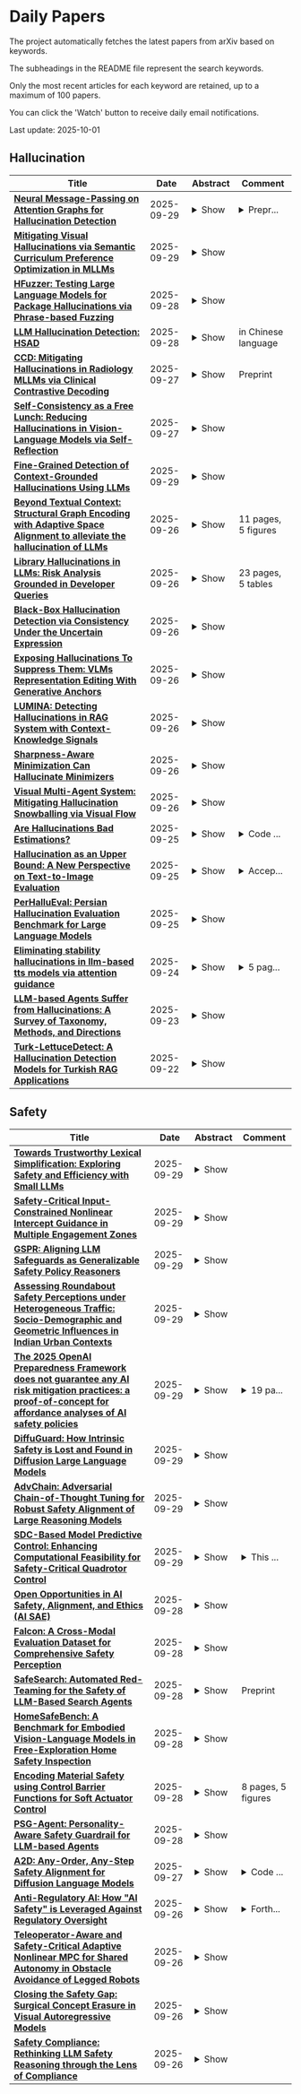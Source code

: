 # Daily Papers
The project automatically fetches the latest papers from arXiv based on keywords.

The subheadings in the README file represent the search keywords.

Only the most recent articles for each keyword are retained, up to a maximum of 100 papers.

You can click the 'Watch' button to receive daily email notifications.

Last update: 2025-10-01

## Hallucination
| **Title** | **Date** | **Abstract** | **Comment** |
| --- | --- | --- | --- |
| **[Neural Message-Passing on Attention Graphs for Hallucination Detection](http://arxiv.org/abs/2509.24770v1)** | 2025-09-29 | <details><summary>Show</summary><p>Large Language Models (LLMs) often generate incorrect or unsupported content, known as hallucinations. Existing detection methods rely on heuristics or simple models over isolated computational traces such as activations, or attention maps. We unify these signals by representing them as attributed graphs, where tokens are nodes, edges follow attentional flows, and both carry features from attention scores and activations. Our approach, CHARM, casts hallucination detection as a graph learning task and tackles it by applying GNNs over the above attributed graphs. We show that CHARM provably subsumes prior attention-based heuristics and, experimentally, it consistently outperforms other leading approaches across diverse benchmarks. Our results shed light on the relevant role played by the graph structure and on the benefits of combining computational traces, whilst showing CHARM exhibits promising zero-shot performance on cross-dataset transfer.</p></details> | <details><summary>Prepr...</summary><p>Preprint. 25 pages, 2 figures</p></details> |
| **[Mitigating Visual Hallucinations via Semantic Curriculum Preference Optimization in MLLMs](http://arxiv.org/abs/2509.24491v1)** | 2025-09-29 | <details><summary>Show</summary><p>Multimodal Large Language Models (MLLMs) have significantly improved the performance of various tasks, but continue to suffer from visual hallucinations, a critical issue where generated responses contradict visual evidence. While Direct Preference Optimization(DPO) is widely used for alignment, its application to MLLMs often fails to capture fine-grained semantic differences and encourages shortcut learning. To address these challenges, we propose Semantic Curriculum Preference Optimization (SCPO), a novel framework for MLLM alignment. SCPO employs a progressive, easy-to-hard curriculum built upon our Semantic Curriculum Preference Pairs dataset, which provides fine-grained semantic contrasts sorted by difficulty. This curriculum is trained with a dynamic reference model and a novel symmetric, bidirectional objective to facilitate simultaneous learning from both textual and visual preferences. To our knowledge, SCPO is the first framework to unify semantics, symmetry, and curriculum for MLLMs alignment, effectively mitigating visual hallucinations. Extensive experiments on LLaVA models across various scales and versions validate that SCPO demonstrates superior performance compared to baseline models on multiple hallucination benchmarks, reducing the hallucination rate by up to 62.9%. Moreover, evaluations on generalized benchmarks show that SCPO improves factuality while preserving general capabilities, with its performance remaining stable across general vision-language benchmarks.</p></details> |  |
| **[HFuzzer: Testing Large Language Models for Package Hallucinations via Phrase-based Fuzzing](http://arxiv.org/abs/2509.23835v1)** | 2025-09-28 | <details><summary>Show</summary><p>Large Language Models (LLMs) are widely used for code generation, but they face critical security risks when applied to practical production due to package hallucinations, in which LLMs recommend non-existent packages. These hallucinations can be exploited in software supply chain attacks, where malicious attackers exploit them to register harmful packages. It is critical to test LLMs for package hallucinations to mitigate package hallucinations and defend against potential attacks. Although researchers have proposed testing frameworks for fact-conflicting hallucinations in natural language generation, there is a lack of research on package hallucinations. To fill this gap, we propose HFUZZER, a novel phrase-based fuzzing framework to test LLMs for package hallucinations. HFUZZER adopts fuzzing technology and guides the model to infer a wider range of reasonable information based on phrases, thereby generating enough and diverse coding tasks. Furthermore, HFUZZER extracts phrases from package information or coding tasks to ensure the relevance of phrases and code, thereby improving the relevance of generated tasks and code. We evaluate HFUZZER on multiple LLMs and find that it triggers package hallucinations across all selected models. Compared to the mutational fuzzing framework, HFUZZER identifies 2.60x more unique hallucinated packages and generates more diverse tasks. Additionally, when testing the model GPT-4o, HFUZZER finds 46 unique hallucinated packages. Further analysis reveals that for GPT-4o, LLMs exhibit package hallucinations not only during code generation but also when assisting with environment configuration.</p></details> |  |
| **[LLM Hallucination Detection: HSAD](http://arxiv.org/abs/2509.23580v1)** | 2025-09-28 | <details><summary>Show</summary><p>Although Large Language Models have demonstrated powerful capabilities in a wide range of tasks such as language understanding and code generation, the frequent occurrence of hallucinations during the generation process has become a significant impediment to their deployment in critical application scenarios. Current mainstream hallucination detection methods rely on factual consistency verification or static hidden layer features. The former is constrained by the scope of knowledge coverage, while the latter struggles to capture reasoning biases during the inference process. To address these issues, and inspired by signal analysis methods in cognitive neuroscience, this paper proposes a hallucination detection method based on the frequency-domain analysis of hidden layer temporal signals, named HSAD (\textbf{H}idden \textbf{S}ignal \textbf{A}nalysis-based \textbf{D}etection). First, by treating the LLM's reasoning process as a cognitive journey that unfolds over time, we propose modeling and simulating the human process of signal perception and discrimination in a deception-detection scenario through hidden layer temporal signals. Next, The Fast Fourier Transform is applied to map these temporal signals into the frequency domain to construct spectral features, which are used to capture anomalies that arise during the reasoning process; analysis experiments on these spectral features have proven the effectiveness of this approach. Finally, a hallucination detection algorithm is designed based on these spectral features to identify hallucinations in the generated content. By effectively combining the modeling of the reasoning process with frequency-domain feature extraction, the HSAD method overcomes the limitations of existing approaches in terms of knowledge coverage and the detection of reasoning biases, demonstrating higher detection accuracy and robustness.</p></details> | in Chinese language |
| **[CCD: Mitigating Hallucinations in Radiology MLLMs via Clinical Contrastive Decoding](http://arxiv.org/abs/2509.23379v1)** | 2025-09-27 | <details><summary>Show</summary><p>Multimodal large language models (MLLMs) have recently achieved remarkable progress in radiology by integrating visual perception with natural language understanding. However, they often generate clinically unsupported descriptions, known as medical hallucinations, which pose serious risks in medical applications that demand accuracy and image-grounded outputs. Through empirical analysis, we find that prompt-induced hallucinations remain prevalent in radiology MLLMs, largely due to over-sensitivity to clinical sections. To address this, we introduce Clinical Contrastive Cecoding (CCD), a training-free and retrieval-free inference framework that integrates structured clinical signals from task-specific radiology expert models. CCD introduces a dual-stage contrastive mechanism to refine token-level logits during generation, thereby enhancing clinical fidelity without modifying the base MLLM. Experiments on three datasets and multiple models demonstrate that CCD consistently improves overall performance on radiology report generation (RRG). On the MIMIC-CXR dataset, it yields up to a 17% improvement in RadGraph-F1 when applied to state-of-the-art RRG models. Our approach provides a lightweight and generalisable solution for mitigating medical hallucinations, effectively bridging expert models and MLLMs in radiology.</p></details> | Preprint |
| **[Self-Consistency as a Free Lunch: Reducing Hallucinations in Vision-Language Models via Self-Reflection](http://arxiv.org/abs/2509.23236v1)** | 2025-09-27 | <details><summary>Show</summary><p>Vision-language models often hallucinate details, generating non-existent objects or inaccurate attributes that compromise output reliability. Existing methods typically address these issues via extensive human annotations or external supervision from more powerful models. In this work, we present a novel framework that leverages the model's self-consistency between long responses and short answers to generate preference pairs for training. We observe that short binary questions tend to yield highly reliable responses, which can be used to query the target model to evaluate and rank its generated responses. Specifically, we design a self-reflection pipeline where detailed model responses are compared against concise binary answers, and inconsistency signals are utilized to automatically curate high-quality training data without human annotations or external model-based supervision. By relying solely on self-consistency rather than external supervision, our method offers a scalable and efficient solution that effectively reduces hallucinations using unlabeled data. Extensive experiments on multiple benchmarks, i.e., AMBER, MultiObject-Hal (ROPE), Object HalBench, and MMHal-Bench, demonstrate significant improvements in factual grounding and reliability. Moreover, our approach maintains robust instruction-following ability, as evidenced by enhanced performance on LLaVA-Bench and MMBench.</p></details> |  |
| **[Fine-Grained Detection of Context-Grounded Hallucinations Using LLMs](http://arxiv.org/abs/2509.22582v2)** | 2025-09-29 | <details><summary>Show</summary><p>Context-grounded hallucinations are cases where model outputs contain information not verifiable against the source text. We study the applicability of LLMs for localizing such hallucinations, as a more practical alternative to existing complex evaluation pipelines. In the absence of established benchmarks for meta-evaluation of hallucinations localization, we construct one tailored to LLMs, involving a challenging human annotation of over 1,000 examples. We complement the benchmark with an LLM-based evaluation protocol, verifying its quality in a human evaluation. Since existing representations of hallucinations limit the types of errors that can be expressed, we propose a new representation based on free-form textual descriptions, capturing the full range of possible errors. We conduct a comprehensive study, evaluating four large-scale LLMs, which highlights the benchmark's difficulty, as the best model achieves an F1 score of only 0.67. Through careful analysis, we offer insights into optimal prompting strategies for the task and identify the main factors that make it challenging for LLMs: (1) a tendency to incorrectly flag missing details as inconsistent, despite being instructed to check only facts in the output; and (2) difficulty with outputs containing factually correct information absent from the source - and thus not verifiable - due to alignment with the model's parametric knowledge.</p></details> |  |
| **[Beyond Textual Context: Structural Graph Encoding with Adaptive Space Alignment to alleviate the hallucination of LLMs](http://arxiv.org/abs/2509.22251v1)** | 2025-09-26 | <details><summary>Show</summary><p>Currently, the main approach for Large Language Models (LLMs) to tackle the hallucination issue is incorporating Knowledge Graphs(KGs).However, LLMs typically treat KGs as plain text, extracting only semantic information and limiting their use of the crucial structural aspects of KGs. Another challenge is the gap between the embedding spaces of KGs encoders and LLMs text embeddings, which hinders the effective integration of structured knowledge. To overcome these obstacles, we put forward the SSKG-LLM, an innovative model architecture that is designed to efficiently integrate both the Structural and Semantic information of KGs into the reasoning processes of LLMs. SSKG-LLM incorporates the Knowledge Graph Retrieval (KGR) module and the Knowledge Graph Encoding (KGE) module to preserve semantics while utilizing structure. Then, the Knowledge Graph Adaptation (KGA) module is incorporated to enable LLMs to understand KGs embeddings. We conduct extensive experiments and provide a detailed analysis to explore how incorporating the structural information of KGs can enhance the factual reasoning abilities of LLMs. Our code are available at https://github.com/yfangZhang/SSKG-LLM.</p></details> | 11 pages, 5 figures |
| **[Library Hallucinations in LLMs: Risk Analysis Grounded in Developer Queries](http://arxiv.org/abs/2509.22202v1)** | 2025-09-26 | <details><summary>Show</summary><p>Large language models (LLMs) are increasingly used to generate code, yet they continue to hallucinate, often inventing non-existent libraries. Such library hallucinations are not just benign errors: they can mislead developers, break builds, and expose systems to supply chain threats such as slopsquatting. Despite increasing awareness of these risks, little is known about how real-world prompt variations affect hallucination rates. Therefore, we present the first systematic study of how user-level prompt variations impact library hallucinations in LLM-generated code. We evaluate six diverse LLMs across two hallucination types: library name hallucinations (invalid imports) and library member hallucinations (invalid calls from valid libraries). We investigate how realistic user language extracted from developer forums and how user errors of varying degrees (one- or multi-character misspellings and completely fake names/members) affect LLM hallucination rates. Our findings reveal systemic vulnerabilities: one-character misspellings in library names trigger hallucinations in up to 26% of tasks, fake library names are accepted in up to 99% of tasks, and time-related prompts lead to hallucinations in up to 84% of tasks. Prompt engineering shows promise for mitigating hallucinations, but remains inconsistent and LLM-dependent. Our results underscore the fragility of LLMs to natural prompt variation and highlight the urgent need for safeguards against library-related hallucinations and their potential exploitation.</p></details> | 23 pages, 5 tables |
| **[Black-Box Hallucination Detection via Consistency Under the Uncertain Expression](http://arxiv.org/abs/2509.21999v1)** | 2025-09-26 | <details><summary>Show</summary><p>Despite the great advancement of Language modeling in recent days, Large Language Models (LLMs) such as GPT3 are notorious for generating non-factual responses, so-called "hallucination" problems. Existing methods for detecting and alleviating this hallucination problem require external resources or the internal state of LLMs, such as the output probability of each token. Given the LLM's restricted external API availability and the limited scope of external resources, there is an urgent demand to establish the Black-Box approach as the cornerstone for effective hallucination detection. In this work, we propose a simple black-box hallucination detection metric after the investigation of the behavior of LLMs under expression of uncertainty. Our comprehensive analysis reveals that LLMs generate consistent responses when they present factual responses while non-consistent responses vice versa. Based on the analysis, we propose an efficient black-box hallucination detection metric with the expression of uncertainty. The experiment demonstrates that our metric is more predictive of the factuality in model responses than baselines that use internal knowledge of LLMs.</p></details> |  |
| **[Exposing Hallucinations To Suppress Them: VLMs Representation Editing With Generative Anchors](http://arxiv.org/abs/2509.21997v1)** | 2025-09-26 | <details><summary>Show</summary><p>Multimodal large language models (MLLMs) have achieved remarkable success across diverse vision-language tasks, yet they remain highly susceptible to hallucinations, producing content that is fluent but inconsistent with visual evidence. Such hallucinations, spanning objects, attributes, and relations, persist even in larger models, while existing mitigation approaches often require additional finetuning, handcrafted priors, or trade-offs that compromise informativeness and scalability. To address this limitation, we propose a training-free, self-supervised method for hallucination mitigation. Our approach introduces a novel hallucination amplification mechanism: a caption is projected into the visual space via a text-to-image model to reveal implicit hallucination signals, serving as a negative anchor, while the original image provides a positive anchor. Leveraging these dual anchors, we edit decoder hidden states by pulling representations toward faithful semantics and pushing them away from hallucination directions. This correction requires no human priors or additional training costs, ensuring both effectiveness and efficiency. Extensive experiments across multiple benchmarks show that our method significantly reduces hallucinations at the object, attribute, and relation levels while largely preserving recall and caption richness, e.g., achieving a hallucination reduction by over 5% using LLaVA-v1.5-7B on CHAIR. Furthermore, results on diverse architectures, including LLaVA-NEXT-7B, Cambrian-8B, and InstructBLIP-7B, validate strong cross-architecture generalization. More importantly, when applied to hallucination-free captions, our method introduces almost no side effects, underscoring its robustness and practical plug-and-play applicability. The implementation will be publicly available.</p></details> |  |
| **[LUMINA: Detecting Hallucinations in RAG System with Context-Knowledge Signals](http://arxiv.org/abs/2509.21875v1)** | 2025-09-26 | <details><summary>Show</summary><p>Retrieval-Augmented Generation (RAG) aims to mitigate hallucinations in large language models (LLMs) by grounding responses in retrieved documents. Yet, RAG-based LLMs still hallucinate even when provided with correct and sufficient context. A growing line of work suggests that this stems from an imbalance between how models use external context and their internal knowledge, and several approaches have attempted to quantify these signals for hallucination detection. However, existing methods require extensive hyperparameter tuning, limiting their generalizability. We propose LUMINA, a novel framework that detects hallucinations in RAG systems through context-knowledge signals: external context utilization is quantified via distributional distance, while internal knowledge utilization is measured by tracking how predicted tokens evolve across transformer layers. We further introduce a framework for statistically validating these measurements. Experiments on common RAG hallucination benchmarks and four open-source LLMs show that LUMINA achieves consistently high AUROC and AUPRC scores, outperforming prior utilization-based methods by up to +13% AUROC on HalluRAG. Moreover, LUMINA remains robust under relaxed assumptions about retrieval quality and model matching, offering both effectiveness and practicality.</p></details> |  |
| **[Sharpness-Aware Minimization Can Hallucinate Minimizers](http://arxiv.org/abs/2509.21818v1)** | 2025-09-26 | <details><summary>Show</summary><p>Sharpness-Aware Minimization (SAM) is a widely used method that steers training toward flatter minimizers, which typically generalize better. In this work, however, we show that SAM can converge to hallucinated minimizers -- points that are not minimizers of the original objective. We theoretically prove the existence of such hallucinated minimizers and establish conditions for local convergence to them. We further provide empirical evidence demonstrating that SAM can indeed converge to these points in practice. Finally, we propose a simple yet effective remedy for avoiding hallucinated minimizers.</p></details> |  |
| **[Visual Multi-Agent System: Mitigating Hallucination Snowballing via Visual Flow](http://arxiv.org/abs/2509.21789v1)** | 2025-09-26 | <details><summary>Show</summary><p>Multi-Agent System (MAS) powered by Visual Language Models (VLMs) enables challenging tasks but suffers from a novel failure term, multi-agent visual hallucination snowballing, where hallucinations are seeded in a single agent and amplified by following ones due to the over-reliance on textual flow to relay visual information. Through turn-, layer-, and token-wise attention analyses, we provide detailed insights into the essence of hallucination snowballing regarding the reduction of visual attention allocation. It leads us to identify a subset of vision tokens with a unimodal attention peak in middle layers that best preserve visual evidence but gradually diminish in deeper agent turns, resulting in the visual hallucination snowballing in MAS. Thus, we propose ViF, a lightweight, plug-and-play mitigation paradigm that relays inter-agent messages with Visual Flow powered by the selected visual relay tokens and applies attention reallocation to amplify this pattern. The experiment results demonstrate that our method markedly reduces hallucination snowballing, consistently improving the performance across eight benchmarks based on four common MAS structures and ten base models. The source code will be available at: https://github.com/YU-deep/ViF.git.</p></details> |  |
| **[Are Hallucinations Bad Estimations?](http://arxiv.org/abs/2509.21473v1)** | 2025-09-25 | <details><summary>Show</summary><p>We formalize hallucinations in generative models as failures to link an estimate to any plausible cause. Under this interpretation, we show that even loss-minimizing optimal estimators still hallucinate. We confirm this with a general high probability lower bound on hallucinate rate for generic data distributions. This reframes hallucination as structural misalignment between loss minimization and human-acceptable outputs, and hence estimation errors induced by miscalibration. Experiments on coin aggregation, open-ended QA, and text-to-image support our theory.</p></details> | <details><summary>Code ...</summary><p>Code is available at https://github.com/MAGICS-LAB/hallucination</p></details> |
| **[Hallucination as an Upper Bound: A New Perspective on Text-to-Image Evaluation](http://arxiv.org/abs/2509.21257v1)** | 2025-09-25 | <details><summary>Show</summary><p>In language and vision-language models, hallucination is broadly understood as content generated from a model's prior knowledge or biases rather than from the given input. While this phenomenon has been studied in those domains, it has not been clearly framed for text-to-image (T2I) generative models. Existing evaluations mainly focus on alignment, checking whether prompt-specified elements appear, but overlook what the model generates beyond the prompt. We argue for defining hallucination in T2I as bias-driven deviations and propose a taxonomy with three categories: attribute, relation, and object hallucinations. This framing introduces an upper bound for evaluation and surfaces hidden biases, providing a foundation for richer assessment of T2I models.</p></details> | <details><summary>Accep...</summary><p>Accepted at GenProCC NeurIPS 2025 Workshop</p></details> |
| **[PerHalluEval: Persian Hallucination Evaluation Benchmark for Large Language Models](http://arxiv.org/abs/2509.21104v1)** | 2025-09-25 | <details><summary>Show</summary><p>Hallucination is a persistent issue affecting all large language Models (LLMs), particularly within low-resource languages such as Persian. PerHalluEval (Persian Hallucination Evaluation) is the first dynamic hallucination evaluation benchmark tailored for the Persian language. Our benchmark leverages a three-stage LLM-driven pipeline, augmented with human validation, to generate plausible answers and summaries regarding QA and summarization tasks, focusing on detecting extrinsic and intrinsic hallucinations. Moreover, we used the log probabilities of generated tokens to select the most believable hallucinated instances. In addition, we engaged human annotators to highlight Persian-specific contexts in the QA dataset in order to evaluate LLMs' performance on content specifically related to Persian culture. Our evaluation of 12 LLMs, including open- and closed-source models using PerHalluEval, revealed that the models generally struggle in detecting hallucinated Persian text. We showed that providing external knowledge, i.e., the original document for the summarization task, could mitigate hallucination partially. Furthermore, there was no significant difference in terms of hallucination when comparing LLMs specifically trained for Persian with others.</p></details> |  |
| **[Eliminating stability hallucinations in llm-based tts models via attention guidance](http://arxiv.org/abs/2509.19852v1)** | 2025-09-24 | <details><summary>Show</summary><p>This paper focuses on resolving stability hallucinations (e.g., repetitive or omitted speech) in LLM-based Text-to-Speech (TTS) models by improving and leveraging the attention mechanism. First, we analyzed the alignment mechanism between text tokens and speech tokens in LLMs. We then proposed a metric termed the Optimal Alignment Score (OAS), which employs the Viterbi algorithm to evaluate text-speech alignment quality. Subsequently, OAS was integrated into the training of CosyVoice2 to assist LLMs in learning continuous, stable alignment. Additionally, the pre-trained attention value is employed to guide the training of the student CosyVoice2 via chain-of-thought (CoT), which further reduces stability hallucinations in synthesized speech. Experiments on the Seed-TTS-Eval and CV3-Eval test sets demonstrate that the proposed methods can effectively reduce the stability hallucinations of CosyVoice2 without introducing additional negative effects. The appendix is available at https://wsmzzz.github.io/llm_attn.</p></details> | <details><summary>5 pag...</summary><p>5 pages, submitted to ICASSP2026</p></details> |
| **[LLM-based Agents Suffer from Hallucinations: A Survey of Taxonomy, Methods, and Directions](http://arxiv.org/abs/2509.18970v1)** | 2025-09-23 | <details><summary>Show</summary><p>Driven by the rapid advancements of Large Language Models (LLMs), LLM-based agents have emerged as powerful intelligent systems capable of human-like cognition, reasoning, and interaction. These agents are increasingly being deployed across diverse real-world applications, including student education, scientific research, and financial analysis. However, despite their remarkable potential, LLM-based agents remain vulnerable to hallucination issues, which can result in erroneous task execution and undermine the reliability of the overall system design. Addressing this critical challenge requires a deep understanding and a systematic consolidation of recent advances on LLM-based agents. To this end, we present the first comprehensive survey of hallucinations in LLM-based agents. By carefully analyzing the complete workflow of agents, we propose a new taxonomy that identifies different types of agent hallucinations occurring at different stages. Furthermore, we conduct an in-depth examination of eighteen triggering causes underlying the emergence of agent hallucinations. Through a detailed review of a large number of existing studies, we summarize approaches for hallucination mitigation and detection, and highlight promising directions for future research. We hope this survey will inspire further efforts toward addressing hallucinations in LLM-based agents, ultimately contributing to the development of more robust and reliable agent systems.</p></details> |  |
| **[Turk-LettuceDetect: A Hallucination Detection Models for Turkish RAG Applications](http://arxiv.org/abs/2509.17671v1)** | 2025-09-22 | <details><summary>Show</summary><p>The widespread adoption of Large Language Models (LLMs) has been hindered by their tendency to hallucinate, generating plausible but factually incorrect information. While Retrieval-Augmented Generation (RAG) systems attempt to address this issue by grounding responses in external knowledge, hallucination remains a persistent challenge, particularly for morphologically complex, low-resource languages like Turkish. This paper introduces Turk-LettuceDetect, the first suite of hallucination detection models specifically designed for Turkish RAG applications. Building on the LettuceDetect framework, we formulate hallucination detection as a token-level classification task and fine-tune three distinct encoder architectures: a Turkish-specific ModernBERT, TurkEmbed4STS, and multilingual EuroBERT. These models were trained on a machine-translated version of the RAGTruth benchmark dataset containing 17,790 instances across question answering, data-to-text generation, and summarization tasks. Our experimental results show that the ModernBERT-based model achieves an F1-score of 0.7266 on the complete test set, with particularly strong performance on structured tasks. The models maintain computational efficiency while supporting long contexts up to 8,192 tokens, making them suitable for real-time deployment. Comparative analysis reveals that while state-of-the-art LLMs demonstrate high recall, they suffer from low precision due to over-generation of hallucinated content, underscoring the necessity of specialized detection mechanisms. By releasing our models and translated dataset, this work addresses a critical gap in multilingual NLP and establishes a foundation for developing more reliable and trustworthy AI applications for Turkish and other languages.</p></details> |  |

## Safety
| **Title** | **Date** | **Abstract** | **Comment** |
| --- | --- | --- | --- |
| **[Towards Trustworthy Lexical Simplification: Exploring Safety and Efficiency with Small LLMs](http://arxiv.org/abs/2509.25086v1)** | 2025-09-29 | <details><summary>Show</summary><p>Despite their strong performance, large language models (LLMs) face challenges in real-world application of lexical simplification (LS), particularly in privacy-sensitive and resource-constrained environments. Moreover, since vulnerable user groups (e.g., people with disabilities) are one of the key target groups of this technology, it is crucial to ensure the safety and correctness of the output of LS systems. To address these issues, we propose an efficient framework for LS systems that utilizes small LLMs deployable in local environments. Within this framework, we explore knowledge distillation with synthesized data and in-context learning as baselines. Our experiments in five languages evaluate model outputs both automatically and manually. Our manual analysis reveals that while knowledge distillation boosts automatic metric scores, it also introduces a safety trade-off by increasing harmful simplifications. Importantly, we find that the model's output probability is a useful signal for detecting harmful simplifications. Leveraging this, we propose a filtering strategy that suppresses harmful simplifications while largely preserving beneficial ones. This work establishes a benchmark for efficient and safe LS with small LLMs. It highlights the key trade-offs between performance, efficiency, and safety, and demonstrates a promising approach for safe real-world deployment.</p></details> |  |
| **[Safety-Critical Input-Constrained Nonlinear Intercept Guidance in Multiple Engagement Zones](http://arxiv.org/abs/2509.25053v1)** | 2025-09-29 | <details><summary>Show</summary><p>This paper presents an input-constrained nonlinear guidance law to address the problem of intercepting a stationary target in contested environments with multiple defending agents. Contrary to prior approaches that rely on explicit knowledge of defender strategies or utilize conservative safety conditions based on a defender's range, our work characterizes defender threats geometrically through engagement zones that delineate inevitable interception regions. Outside these engagement zones, the interceptor remains invulnerable. The proposed guidance law switches between a repulsive safety maneuver near these zones and a pursuit maneuver outside their influence. To deal with multiple engagement zones, we employ a smooth minimum function (log-sum-exponent approximation) that aggregates threats from all the zones while prioritizing the most critical threats. Input saturation is modeled and embedded in the non-holonomic vehicle dynamics so the controller respects actuator limits while maintaining stability. Numerical simulations with several defenders demonstrate the proposed method's ability to avoid engagement zones and achieve interception across diverse initial conditions.</p></details> |  |
| **[GSPR: Aligning LLM Safeguards as Generalizable Safety Policy Reasoners](http://arxiv.org/abs/2509.24418v1)** | 2025-09-29 | <details><summary>Show</summary><p>As large language models (LLMs) are increasingly integrated into numerous applications across various domains, LLMs' safety becomes a critical concern for both application developers and intended users. Currently, great efforts have been made to develop safety benchmarks with fine-grained taxonomies. However, these benchmarks' taxonomies are disparate with different safety policies. Thus, existing safeguards trained on these benchmarks are either coarse-grained to only distinguish between safe and unsafe, or constrained by the narrow risk taxonomies of a single benchmark. To leverage these fine-grained safety taxonomies across multiple safety benchmarks, in this paper, we propose GSPR, a Generalizable Safety Policy Reasoner to identify unsafe input prompts and LLMs' outputs with violated safety taxonomies through Group Relative Policy Optimization (GRPO). Unlike prior safeguards which only cover a fixed set of risk factors, our GSPR incentivizes its reasoning capability with varied safety taxonomies through our careful cold-start strategy and reward design. Consequently, our GSPR can be trained across multiple safety benchmarks with distinct taxonomies and naturally exhibits powerful generalization ability. We conduct extensive experiments to show that our GSPR significantly improves existing safety guardrails' reasoning capabilities for both safety and category prediction tasks. Moreover, our GSPR not only demonstrates powerful safety generalization abilities but also achieves the least inference token costs with explanations.</p></details> |  |
| **[Assessing Roundabout Safety Perceptions under Heterogeneous Traffic: Socio-Demographic and Geometric Influences in Indian Urban Contexts](http://arxiv.org/abs/2509.24397v1)** | 2025-09-29 | <details><summary>Show</summary><p>Evaluation of the safety perceptions of roundabout users is crucial for improving road safety in mixed-traffic environments. The crash- and conflict-based analyses do not incorporate the socio-demographic characteristics of the roundabout users, which can only be captured through questionnaire surveys on a larger scale. This research evaluated the relationship of roundabout safety perception with demographic factors, driving characteristics, and varying roundabout geometries using multiple correspondence analysis, cluster analysis, factor analysis, and multinomial logistic regression. The study analyzed data from 1,530 respondents across two Indian cities. The study identified three roundabout user clusters. Single-lane roundabouts were perceived as safer during entry and circulation, with a significant prominence among middle-aged users. In contrast, double- and multi-lane roundabouts presented higher perceived risks during exit maneuvers, especially among young, inexperienced, unemployed/self-employed users. Vulnerable road users reported significantly higher perceived risks, especially under suboptimal lighting conditions. Respondents with 10-20 years of driving experience, especially car users, perceived lower risk at single-lane roundabouts but acknowledged the higher risk linked to speed variations and complex maneuvers at multi-lane roundabouts. Driving experience, vehicle type, and geometric configurations were crucial in roundabout safety perception. The study highlighted the need to improve the built environment of roundabouts for vulnerable road users. The roundabout merging area was perceived as the most dangerous spot; however, exits were also perceived as dangerous for double- and multi-lane roundabouts. The findings can benefit policymakers, engineers, and urban planners by enabling them to deploy targeted safety interventions based on issues highlighted in the study.</p></details> |  |
| **[The 2025 OpenAI Preparedness Framework does not guarantee any AI risk mitigation practices: a proof-of-concept for affordance analyses of AI safety policies](http://arxiv.org/abs/2509.24394v1)** | 2025-09-29 | <details><summary>Show</summary><p>Prominent AI companies are producing 'safety frameworks' as a type of voluntary self-governance. These statements purport to establish risk thresholds and safety procedures for the development and deployment of highly capable AI. Understanding which AI risks are covered and what actions are allowed, refused, demanded, encouraged, or discouraged by these statements is vital for assessing how these frameworks actually govern AI development and deployment. We draw on affordance theory to analyse the OpenAI 'Preparedness Framework Version 2' (April 2025) using the Mechanisms & Conditions model of affordances and the MIT AI Risk Repository. We find that this safety policy requests evaluation of a small minority of AI risks, encourages deployment of systems with 'Medium' capabilities for what OpenAI itself defines as 'severe harm' (potential for >1000 deaths or >$100B in damages), and allows OpenAI's CEO to deploy even more dangerous capabilities. These findings suggest that effective mitigation of AI risks requires more robust governance interventions beyond current industry self-regulation. Our affordance analysis provides a replicable method for evaluating what safety frameworks actually permit versus what they claim.</p></details> | <details><summary>19 pa...</summary><p>19 pages, 5 tables, 1 figure</p></details> |
| **[DiffuGuard: How Intrinsic Safety is Lost and Found in Diffusion Large Language Models](http://arxiv.org/abs/2509.24296v1)** | 2025-09-29 | <details><summary>Show</summary><p>The rapid advancement of Diffusion Large Language Models (dLLMs) introduces unprecedented vulnerabilities that are fundamentally distinct from Autoregressive LLMs, stemming from their iterative and parallel generation mechanisms. In this paper, we conduct an in-depth analysis of dLLM vulnerabilities to jailbreak attacks across two distinct dimensions: intra-step and inter-step dynamics. Experimental results reveal a harmful bias inherent in the standard greedy remasking strategy and identify a critical phenomenon we term Denoising-path Dependence, where the safety of early-stage tokens decisively influences the final output. These findings also indicate that while current decoding strategies constitute a significant vulnerability, dLLMs possess a substantial intrinsic safety potential. To unlock this potential, we propose DiffuGuard, a training-free defense framework that addresses vulnerabilities through a dual-stage approach: Stochastic Annealing Remasking dynamically introduces controlled randomness to mitigate greedy selection bias, while Block-level Audit and Repair exploits internal model representations for autonomous risk detection and guided correction. Comprehensive experiments on four dLLMs demonstrate DiffuGuard's exceptional effectiveness, reducing Attack Success Rate against six diverse jailbreak methods from 47.9% to 14.7% while preserving model utility and efficiency. Our code is available at: https://github.com/niez233/DiffuGuard.</p></details> |  |
| **[AdvChain: Adversarial Chain-of-Thought Tuning for Robust Safety Alignment of Large Reasoning Models](http://arxiv.org/abs/2509.24269v1)** | 2025-09-29 | <details><summary>Show</summary><p>Large Reasoning Models (LRMs) have demonstrated remarkable capabilities in complex problem-solving through Chain-of-Thought (CoT) reasoning. However, the multi-step nature of CoT introduces new safety challenges that extend beyond conventional language model alignment. We identify a failure mode in current safety CoT tuning methods: the \textit{snowball effect}, where minor reasoning deviations progressively amplify throughout the thought process, leading to either harmful compliance or excessive refusal. This effect stems from models being trained to imitate perfect reasoning scripts without learning to self-correct. To address this limitation, we propose AdvChain, an alignment paradigm that teaches models dynamic self-correction through adversarial CoT tuning. Our method involves constructing a dataset containing Temptation-Correction and Hesitation-Correction samples, where models learn to recover from harmful reasoning drifts and unnecessary cautions. Extensive experiments show that AdvChain significantly enhances robustness against jailbreak attacks and CoT hijacking while substantially reducing over-refusal on benign prompts, achieving a superior safety-utility balance without compromising reasoning capabilities. Our work establishes a new direction for building more robust and reliable reasoning models.</p></details> |  |
| **[SDC-Based Model Predictive Control: Enhancing Computational Feasibility for Safety-Critical Quadrotor Control](http://arxiv.org/abs/2509.24208v1)** | 2025-09-29 | <details><summary>Show</summary><p>Nonlinear Model Predictive Control (NMPC) is widely used for controlling high-speed robotic systems such as quadrotors. However, its significant computational demands often hinder real-time feasibility and reliability, particularly in environments requiring robust obstacle avoidance. This paper proposes a novel SDC-Based Model Predictive Control (MPC) framework, which preserves the high-precision performance of NMPC while substantially reducing computational complexity by over 30%. By reformulating the nonlinear quadrotor dynamics through the State-Dependent Coefficient (SDC) method, the original nonlinear program problem is transformed into a sequential quadratic optimization problem. The controller integrates an integral action to eliminate steady-state tracking errors and imposes constraints for safety-critical obstacle avoidance. Additionally, a disturbance estimator is incorporated to enhance robustness against external perturbations. Simulation results demonstrate that the SDC-Based MPC achieves comparable tracking accuracy to NMPC, with greater efficiency in terms of computation times, thereby improving its suitability for real-time applications. Theoretical analysis further establishes the stability and recursive feasibility of the proposed approach.</p></details> | <details><summary>This ...</summary><p>This is the initial version</p></details> |
| **[Open Opportunities in AI Safety, Alignment, and Ethics (AI SAE)](http://arxiv.org/abs/2509.24065v1)** | 2025-09-28 | <details><summary>Show</summary><p>AI safety research has emphasized interpretability, control, and robustness, yet without an ethical substrate these approaches may remain fragile under competitive and open-ended pressures. This paper explores ethics not as an external add-on, but as a possible structural lens for alignment, introducing a \emph{moral problem space} $M$: a high-dimensional domain in which moral distinctions could, in principle, be represented in AI systems. Human moral reasoning is treated as a compressed and survival-biased projection $\tilde{M}$, clarifying why judgment is inconsistent while suggesting tentative methods -- such as sparse autoencoders, causal mediation, and cross-cultural corpora -- that might help probe for disentangled moral features. Within this framing, metaethical positions are interpreted as research directions: realism as the search for stable invariants, relativism as context-dependent distortions, constructivism as institutional shaping of persistence, and virtue ethics as dispositional safeguards under distributional shift. Evolutionary dynamics and institutional design are considered as forces that may determine whether ethical-symbiotic lineages remain competitively viable against more autarkic trajectories. Rather than offering solutions, the paper sketches a research agenda in which embedding ethics directly into representational substrates could serve to make philosophical claims more empirically approachable, positioning moral theory as a potential source of hypotheses for alignment work.</p></details> |  |
| **[Falcon: A Cross-Modal Evaluation Dataset for Comprehensive Safety Perception](http://arxiv.org/abs/2509.23783v1)** | 2025-09-28 | <details><summary>Show</summary><p>Existing methods for evaluating the harmfulness of content generated by large language models (LLMs) have been well studied. However, approaches tailored to multimodal large language models (MLLMs) remain underdeveloped and lack depth. This work highlights the crucial role of visual information in moderating content in visual question answering (VQA), a dimension often overlooked in current research. To bridge this gap, we introduce Falcon, a large-scale vision-language safety dataset containing 57,515 VQA pairs across 13 harm categories. The dataset provides explicit annotations for harmful attributes across images, instructions, and responses, thereby facilitating a comprehensive evaluation of the content generated by MLLMs. In addition, it includes the relevant harm categories along with explanations supporting the corresponding judgments. We further propose FalconEye, a specialized evaluator fine-tuned from Qwen2.5-VL-7B using the Falcon dataset. Experimental results demonstrate that FalconEye reliably identifies harmful content in complex and safety-critical multimodal dialogue scenarios. It outperforms all other baselines in overall accuracy across our proposed Falcon-test dataset and two widely-used benchmarks-VLGuard and Beavertail-V, underscoring its potential as a practical safety auditing tool for MLLMs.</p></details> |  |
| **[SafeSearch: Automated Red-Teaming for the Safety of LLM-Based Search Agents](http://arxiv.org/abs/2509.23694v1)** | 2025-09-28 | <details><summary>Show</summary><p>Search agents connect LLMs to the Internet, enabling access to broader and more up-to-date information. However, unreliable search results may also pose safety threats to end users, establishing a new threat surface. In this work, we conduct two in-the-wild experiments to demonstrate both the prevalence of low-quality search results and their potential to misguide agent behaviors. To counter this threat, we introduce an automated red-teaming framework that is systematic, scalable, and cost-efficient, enabling lightweight and harmless safety assessments of search agents. Building on this framework, we construct the SafeSearch benchmark, which includes 300 test cases covering five categories of risks (e.g., misinformation and indirect prompt injection). Using this benchmark, we evaluate three representative search agent scaffolds, covering search workflow, tool-calling, and deep research, across 7 proprietary and 8 open-source backend LLMs. Our results reveal substantial vulnerabilities of LLM-based search agents: when exposed to unreliable websites, the highest ASR reached 90.5% for GPT-4.1-mini under a search workflow setting. Moreover, our analysis highlights the limited effectiveness of common defense practices, such as reminder prompting. This emphasizes the value of our framework in promoting transparency for safer agent development. Our codebase and test cases are publicly available: https://github.com/jianshuod/SafeSearch.</p></details> | Preprint |
| **[HomeSafeBench: A Benchmark for Embodied Vision-Language Models in Free-Exploration Home Safety Inspection](http://arxiv.org/abs/2509.23690v1)** | 2025-09-28 | <details><summary>Show</summary><p>Embodied agents can identify and report safety hazards in the home environments. Accurately evaluating their capabilities in home safety inspection tasks is curcial, but existing benchmarks suffer from two key limitations. First, they oversimplify safety inspection tasks by using textual descriptions of the environment instead of direct visual information, which hinders the accurate evaluation of embodied agents based on Vision-Language Models (VLMs). Second, they use a single, static viewpoint for environmental observation, which restricts the agents' free exploration and cause the omission of certain safety hazards, especially those that are occluded from a fixed viewpoint. To alleviate these issues, we propose HomeSafeBench, a benchmark with 12,900 data points covering five common home safety hazards: fire, electric shock, falling object, trips, and child safety. HomeSafeBench provides dynamic first-person perspective images from simulated home environments, enabling the evaluation of VLM capabilities for home safety inspection. By allowing the embodied agents to freely explore the room, HomeSafeBench provides multiple dynamic perspectives in complex environments for a more thorough inspection. Our comprehensive evaluation of mainstream VLMs on HomeSafeBench reveals that even the best-performing model achieves an F1-score of only 10.23%, demonstrating significant limitations in current VLMs. The models particularly struggle with identifying safety hazards and selecting effective exploration strategies. We hope HomeSafeBench will provide valuable reference and support for future research related to home security inspections. Our dataset and code will be publicly available soon.</p></details> |  |
| **[Encoding Material Safety using Control Barrier Functions for Soft Actuator Control](http://arxiv.org/abs/2509.23623v1)** | 2025-09-28 | <details><summary>Show</summary><p>Until recently, the concept of soft robot safety was an informal notion, often attributed solely to the fact that soft robots are less likely to damage their operating environment than rigid robots. As the field moves toward feedback control for practical applications, it becomes increasingly important to define what safety means and to characterize how soft robots can become unsafe. The unifying theme of soft robotics is to achieve useful functionality through deformation. Consequently, limitations in constitutive model accuracy and risks of material failure are inherent to all soft robots and pose a key challenge in designing provably safe controllers. This work introduces a formal definition of material safety based on strain energy functions and provides a controller that enforces it. We characterize safe and unsafe sets of an incompressible hyperelastic material and demonstrate that safety can be enforced using a high-order control barrier function (HOCBF) with quadratic program-based feedback control. As a case study, we consider a pressurized hyperelastic tube with inertial effects, first-order viscous effects, and full-state feedback. Simulation results verify that the proposed methodology can enforce the material safety specification.</p></details> | 8 pages, 5 figures |
| **[PSG-Agent: Personality-Aware Safety Guardrail for LLM-based Agents](http://arxiv.org/abs/2509.23614v1)** | 2025-09-28 | <details><summary>Show</summary><p>Effective guardrails are essential for safely deploying LLM-based agents in critical applications. Despite recent advances, existing guardrails suffer from two fundamental limitations: (i) they apply uniform guardrail policies to all users, ignoring that the same agent behavior can harm some users while being safe for others; (ii) they check each response in isolation, missing how risks evolve and accumulate across multiple interactions. To solve these issues, we propose PSG-Agent, a personalized and dynamic system for LLM-based agents. First, PSG-Agent creates personalized guardrails by mining the interaction history for stable traits and capturing real-time states from current queries, generating user-specific risk thresholds and protection strategies. Second, PSG-Agent implements continuous monitoring across the agent pipeline with specialized guards, including Plan Monitor, Tool Firewall, Response Guard, Memory Guardian, that track cross-turn risk accumulation and issue verifiable verdicts. Finally, we validate PSG-Agent in multiple scenarios including healthcare, finance, and daily life automation scenarios with diverse user profiles. It significantly outperform existing agent guardrails including LlamaGuard3 and AGrail, providing an executable and auditable path toward personalized safety for LLM-based agents.</p></details> |  |
| **[A2D: Any-Order, Any-Step Safety Alignment for Diffusion Language Models](http://arxiv.org/abs/2509.23286v1)** | 2025-09-27 | <details><summary>Show</summary><p>Diffusion large language models (dLLMs) enable any-order generation, but this flexibility enlarges the attack surface: harmful spans may appear at arbitrary positions, and template-based prefilling attacks such as DIJA bypass response-level refusals. We introduce A2D (Any-Order, Any-Step Defense), a token-level alignment method that aligns dLLMs to emit an [EOS] refusal signal whenever harmful content arises. By aligning safety directly at the token-level under randomized masking, A2D achieves robustness to both any-decoding-order and any-step prefilling attacks under various conditions. It also enables real-time monitoring: dLLMs may begin a response but automatically terminate if unsafe continuation emerges. On safety benchmarks, A2D consistently prevents the generation of harmful outputs, slashing DIJA success rates from over 80% to near-zero (1.3% on LLaDA-8B-Instruct, 0.0% on Dream-v0-Instruct-7B), and thresholded [EOS] probabilities allow early rejection, yielding up to 19.3x faster safe termination.</p></details> | <details><summary>Code ...</summary><p>Code and models are available at https://ai-isl.github.io/A2D</p></details> |
| **[Anti-Regulatory AI: How "AI Safety" is Leveraged Against Regulatory Oversight](http://arxiv.org/abs/2509.22872v1)** | 2025-09-26 | <details><summary>Show</summary><p>AI companies increasingly develop and deploy privacy-enhancing technologies, bias-constraining measures, evaluation frameworks, and alignment techniques -- framing them as addressing concerns related to data privacy, algorithmic fairness, and AI safety. This paper examines the ulterior function of these technologies as mechanisms of legal influence. First, we examine how encryption, federated learning, and synthetic data -- presented as enhancing privacy and reducing bias -- can operate as mechanisms of avoidance with existing regulations in attempts to place data operations outside the scope of traditional regulatory frameworks. Second, we investigate how emerging AI safety practices including open-source model releases, evaluations, and alignment techniques can be used as mechanisms of change that direct regulatory focus towards industry-controlled voluntary standards and self-governance. We term this phenomenon anti-regulatory AI -- the deployment of ostensibly protective technologies that simultaneously shapes the terms of regulatory oversight. Our analysis additionally reveals how technologies' anti-regulatory functions are enabled through framing that legitimizes their deployment while obscuring their use as regulatory workarounds. This paper closes with a discussion of policy implications that centers on the consideration of business incentives that drive AI development and the role of technical expertise in assessing whether these technologies fulfill their purported protections.</p></details> | <details><summary>Forth...</summary><p>Forthcoming at EAAMO 2025</p></details> |
| **[Teleoperator-Aware and Safety-Critical Adaptive Nonlinear MPC for Shared Autonomy in Obstacle Avoidance of Legged Robots](http://arxiv.org/abs/2509.22815v1)** | 2025-09-26 | <details><summary>Show</summary><p>Ensuring safe and effective collaboration between humans and autonomous legged robots is a fundamental challenge in shared autonomy, particularly for teleoperated systems navigating cluttered environments. Conventional shared-control approaches often rely on fixed blending strategies that fail to capture the dynamics of legged locomotion and may compromise safety. This paper presents a teleoperator-aware, safety-critical, adaptive nonlinear model predictive control (ANMPC) framework for shared autonomy of quadrupedal robots in obstacle-avoidance tasks. The framework employs a fixed arbitration weight between human and robot actions but enhances this scheme by modeling the human input with a noisily rational Boltzmann model, whose parameters are adapted online using a projected gradient descent (PGD) law from observed joystick commands. Safety is enforced through control barrier function (CBF) constraints integrated into a computationally efficient NMPC, ensuring forward invariance of safe sets despite uncertainty in human behavior. The control architecture is hierarchical: a high-level CBF-based ANMPC (10 Hz) generates blended human-robot velocity references, a mid-level dynamics-aware NMPC (60 Hz) enforces reduced-order single rigid body (SRB) dynamics to track these references, and a low-level nonlinear whole-body controller (500 Hz) imposes the full-order dynamics via quadratic programming to track the mid-level trajectories. Extensive numerical and hardware experiments, together with a user study, on a Unitree Go2 quadrupedal robot validate the framework, demonstrating real-time obstacle avoidance, online learning of human intent parameters, and safe teleoperator collaboration.</p></details> |  |
| **[Closing the Safety Gap: Surgical Concept Erasure in Visual Autoregressive Models](http://arxiv.org/abs/2509.22400v1)** | 2025-09-26 | <details><summary>Show</summary><p>The rapid progress of visual autoregressive (VAR) models has brought new opportunities for text-to-image generation, but also heightened safety concerns. Existing concept erasure techniques, primarily designed for diffusion models, fail to generalize to VARs due to their next-scale token prediction paradigm. In this paper, we first propose a novel VAR Erasure framework VARE that enables stable concept erasure in VAR models by leveraging auxiliary visual tokens to reduce fine-tuning intensity. Building upon this, we introduce S-VARE, a novel and effective concept erasure method designed for VAR, which incorporates a filtered cross entropy loss to precisely identify and minimally adjust unsafe visual tokens, along with a preservation loss to maintain semantic fidelity, addressing the issues such as language drift and reduced diversity introduce by na\"ive fine-tuning. Extensive experiments demonstrate that our approach achieves surgical concept erasure while preserving generation quality, thereby closing the safety gap in autoregressive text-to-image generation by earlier methods.</p></details> |  |
| **[Safety Compliance: Rethinking LLM Safety Reasoning through the Lens of Compliance](http://arxiv.org/abs/2509.22250v1)** | 2025-09-26 | <details><summary>Show</summary><p>The proliferation of Large Language Models (LLMs) has demonstrated remarkable capabilities, elevating the critical importance of LLM safety. However, existing safety methods rely on ad-hoc taxonomy and lack a rigorous, systematic protection, failing to ensure safety for the nuanced and complex behaviors of modern LLM systems. To address this problem, we solve LLM safety from legal compliance perspectives, named safety compliance. In this work, we posit relevant established legal frameworks as safety standards for defining and measuring safety compliance, including the EU AI Act and GDPR, which serve as core legal frameworks for AI safety and data security in Europe. To bridge the gap between LLM safety and legal compliance, we first develop a new benchmark for safety compliance by generating realistic LLM safety scenarios seeded with legal statutes. Subsequently, we align Qwen3-8B using Group Policy Optimization (GRPO) to construct a safety reasoner, Compliance Reasoner, which effectively aligns LLMs with legal standards to mitigate safety risks. Our comprehensive experiments demonstrate that the Compliance Reasoner achieves superior performance on the new benchmark, with average improvements of +10.45% for the EU AI Act and +11.85% for GDPR.</p></details> |  |

